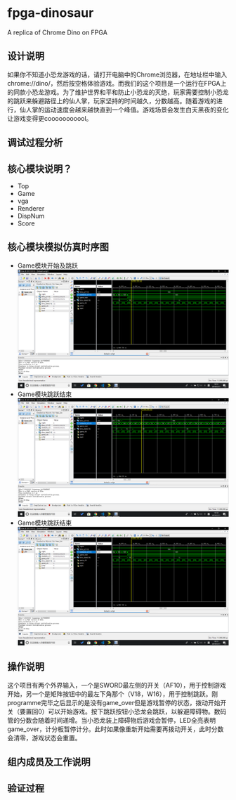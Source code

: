 # fpga-dinosaur
A replica of Chrome Dino on FPGA
## 设计说明
如果你不知道小恐龙游戏的话，请打开电脑中的Chrome浏览器，在地址栏中输入chrome://dino/，然后按空格体验游戏。而我们的这个项目是一个运行在FPGA上的同款小恐龙游戏。为了维护世界和平和防止小恐龙的灭绝，玩家需要控制小恐龙的跳跃来躲避路径上的仙人掌，玩家坚持的时间越久，分数越高。随着游戏的进行，仙人掌的运动速度会越来越快直到一个峰值。游戏场景会发生白天黑夜的变化让游戏变得更cooooooooool。
## 调试过程分析
## 核心模块说明？
* Top  
* Game  
* vga  
* Renderer  
* DispNum  
* Score
## 核心模块模拟仿真时序图
* Game模块开始及跳跃
![Game模块开始及跳跃](sim_img\Game_collision.png)
* Game模块跳跃结束
![Game模块跳跃结束](sim_img\Game_jump_end.png)
* Game模块跳跃结束
![Game模块game_over](sim_img\Game_collision.png)
## 操作说明
这个项目有两个外界输入，一个是SWORD最左侧的开关（AF10），用于控制游戏开始，另一个是矩阵按钮中的最左下角那个（V18，W16），用于控制跳跃。刚programme完毕之后显示的是没有game_over但是游戏暂停的状态，拨动开始开关（要置回0）可以开始游戏。按下跳跃按钮小恐龙会跳跃，以躲避障碍物。数码管的分数会随着时间递增。当小恐龙装上障碍物后游戏会暂停，LED全亮表明game_over，计分板暂停计分。此时如果像重新开始需要再拨动开关，此时分数会清零，游戏状态会重置。
## 组内成员及工作说明
## 验证过程
